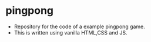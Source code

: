 # pingpong
- Repository for the code of a example pingpong game.
- This is written using vanilla HTML,CSS and JS.
